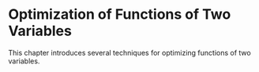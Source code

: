 # Optimization of Functions of Two Variables

This chapter introduces several techniques for optimizing functions of two variables.

```{tableofcontents}
```